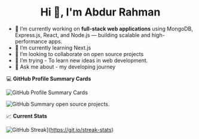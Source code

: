# <div align="center">Hi 👋, I'm Abdur Rahman</div>
<!--
**AbrRahman/AbrRahman** is a ✨ _special_ ✨ repository because its `README.md` (this file) appears on your GitHub profile.
- 🤔 I’m looking for help with ...
- 💬 Ask me about ...
- 📫 How to reach me: ...
- 😄 Pronouns: ...
- ⚡ Fun fact: ...
-->

- 🔭 I’m currently working on **full-stack web applications** using MongoDB, Express.js, React, and Node.js — building scalable and high-performance apps.
- 🌱 I’m currently learning Next.js
- 👯 I’m looking to collaborate on open source projects
- 🤔 I’m trying - To learn new ideas in web development.
- 💬 Ask me about - my developing journey


💻 **GitHub Profile Summary Cards**

![GitHub Profile Summary Cards](http://github-profile-summary-cards.vercel.app/api/cards/stats?username=AbrRahman&theme=blue_green)

![GitHub Summary](http://github-profile-summary-cards.vercel.app/api/cards/profile-details?username=AbrRahman&theme=blue_green)
open source projects.

📈 **Current Stats**

![GitHub Streak](https://streak-stats.demolab.com/?user=AbrRahman&theme=blue_green)](https://git.io/streak-stats)
